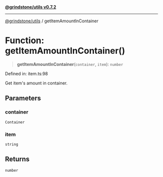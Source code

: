 [**@grindstone/utils v0.7.2**](../README.md)

***

[@grindstone/utils](../globals.md) / getItemAmountInContainer

# Function: getItemAmountInContainer()

> **getItemAmountInContainer**(`container`, `item`): `number`

Defined in: item.ts:98

Get item's amount in container.

## Parameters

### container

`Container`

### item

`string`

## Returns

`number`
